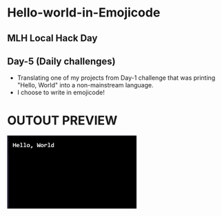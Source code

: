 # Hello-world-in-Emojicode
## MLH Local Hack Day 
## Day-5 (Daily challenges)
* Translating one of my projects from Day-1 challenge that was printing "Hello, World" into a non-mainstream language.
* I choose to write in emojicode!
# OUTOUT PREVIEW
 <img src="emojicode.png" width="300">

